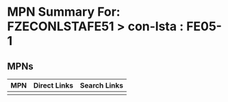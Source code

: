 



# MPN Summary For: FZECONLSTAFE51 > con-lsta : FE05-1

## MPNs
  

|MPN|Direct Links|Search Links|
| :--- | :--- | :--- |
||||
